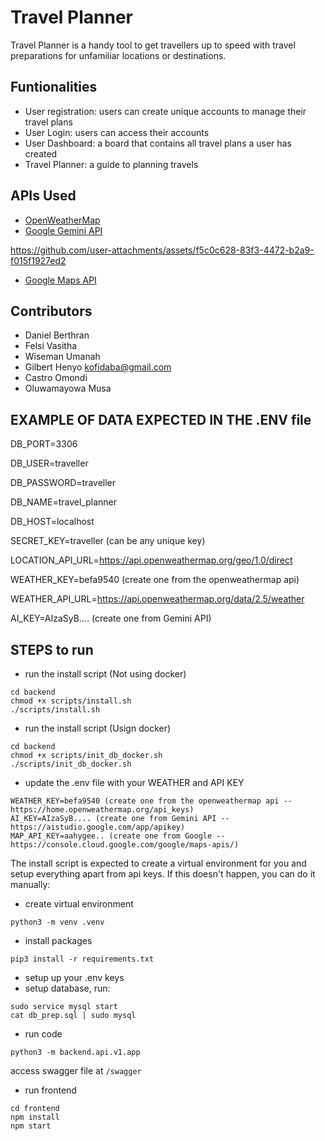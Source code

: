 # Travel Planner

Travel Planner is a handy tool to get travellers up to speed with travel preparations for unfamiliar locations or destinations.

## Funtionalities
- User registration: users can create unique accounts to manage their travel plans
- User Login: users can access their accounts
- User Dashboard: a board that contains all travel plans a user has created
- Travel Planner: a guide to planning travels

## APIs Used
  - [OpenWeatherMap](https://openweathermap.org/)
  - [Google Gemini API](https://ai.google.dev/)

https://github.com/user-attachments/assets/f5c0c628-83f3-4472-b2a9-f015f1927ed2


  - [Google Maps API](https://developers.google.com/maps/documentation)
 
  ## Contributors
  - Daniel Berthran
  - Felsi Vasitha
  - Wiseman Umanah
  - Gilbert Henyo <kofidaba@gmail.com>
  - Castro Omondi
  - Oluwamayowa Musa


## EXAMPLE OF DATA EXPECTED IN THE .ENV file

DB_PORT=3306

DB_USER=traveller

DB_PASSWORD=traveller

DB_NAME=travel_planner

DB_HOST=localhost

SECRET_KEY=traveller (can be any unique key)

LOCATION_API_URL=https://api.openweathermap.org/geo/1.0/direct

WEATHER_KEY=befa9540 (create one from the openweathermap api)

WEATHER_API_URL=https://api.openweathermap.org/data/2.5/weather

AI_KEY=AIzaSyB.... (create one from Gemini API)


## STEPS to run 

- run the install script (Not using docker)
```
cd backend
chmod +x scripts/install.sh
./scripts/install.sh
```
- run the install script (Usign docker)
```
cd backend
chmod +x scripts/init_db_docker.sh
./scripts/init_db_docker.sh
```

- update the .env file with your WEATHER and API KEY

```
WEATHER_KEY=befa9540 (create one from the openweathermap api -- https://home.openweathermap.org/api_keys)
AI_KEY=AIzaSyB.... (create one from Gemini API -- https://aistudio.google.com/app/apikey)
MAP_API_KEY=aahygee.. (create one from Google -- https://console.cloud.google.com/google/maps-apis/)
```

The install script is expected to create a virtual environment for you and setup everything apart from api keys.
If this doesn't happen, you can do it manually:

- create virtual environment

`python3 -m venv .venv`

- install packages

`pip3 install -r requirements.txt`

- setup up your .env keys
- setup database, run:

```
sudo service mysql start
cat db_prep.sql | sudo mysql
```

- run code

`python3 -m backend.api.v1.app`

access swagger file at
`/swagger`
- run frontend
```
cd frontend
npm install
npm start
```

